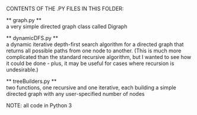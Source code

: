 CONTENTS OF THE .PY FILES IN THIS FOLDER:

** graph.py **  
a very simple directed graph class called Digraph

** dynamicDFS.py **  
a dynamic iterative depth-first search algorithm for a directed graph
that returns all possible paths from one node to another.
    (This is much more complicated than the standard recursive algorithm,
but I wanted to see how it could be done - plus, it may be useful for
cases where recursion is undesirable.)

** treeBuilders.py **  
two functions, one recursive and one iterative, each building a simple
directed graph with any user-specified number of nodes

NOTE: all code in Python 3
